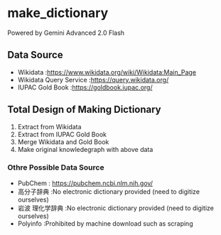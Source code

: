# make_dictionary

Powered by Gemini Advanced 2.0 Flash

## Data Source

- Wikidata :https://www.wikidata.org/wiki/Wikidata:Main_Page
- Wikidata Query Service :https://query.wikidata.org/
- IUPAC Gold Book :https://goldbook.iupac.org/

## Total Design of Making Dictionary

1. Extract from Wikidata
2. Extract from IUPAC Gold Book
3. Merge Wikidata and Gold Book
4. Make original knowledegraph with above data

### Othre Possible Data Source

- PubChem : https://pubchem.ncbi.nlm.nih.gov/
- 高分子辞典 :No electronic dictionary provided (need to digitize ourselves)
- 岩波 理化学辞典 :No electronic dictionary provided (need to digitize ourselves)
- Polyinfo :Prohibited by machine download such as scraping
